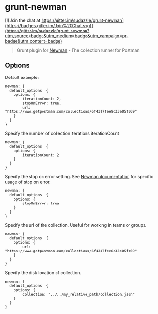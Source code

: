 # grunt-newman

[![Join the chat at https://gitter.im/sudazzle/grunt-newman](https://badges.gitter.im/Join%20Chat.svg)](https://gitter.im/sudazzle/grunt-newman?utm_source=badge&utm_medium=badge&utm_campaign=pr-badge&utm_content=badge)

> Grunt plugin for [Newman](https://github.com/a85/Newman) - The collection runner for Postman

## Options

Default example:
```
newman: {
  default_options: {
    options: {
        iterationCount: 2,
        stopOnError: true,
        url: "https://www.getpostman.com/collections/6f4387fee8d33e05fb69"
    }
  }
}
```

Specify the number of collection iterations iterationCount
```
newman: {
  default_options: {
    options: {
        iterationCount: 2
    }
  }
}
```

Specify the stop on error setting. See [Newman documentation](https://github.com/a85/Newman) for specific usage of stop on error.
```
newman: {
  default_options: {
    options: {
        stopOnError: true
    }
  }
}
```

Specify the url of the collection. Useful for working in teams or groups.
```
newman: {
  default_options: {
    options: {
        url: "https://www.getpostman.com/collections/6f4387fee8d33e05fb69"
    }
  }
}
```

Specify the disk location of collection.
```
newman: {
  default_options: {
    options: {
        collection: "../../my_relative_path/collection.json"
    }
  }
}
```